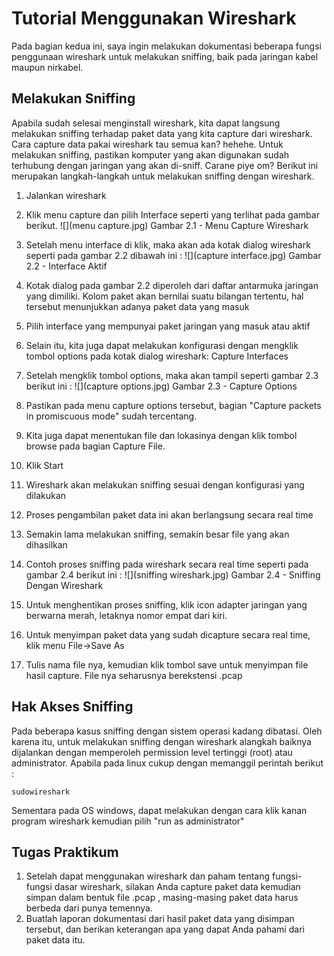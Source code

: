 # Tutorial Menggunakan Wireshark
Pada bagian kedua ini, saya ingin melakukan dokumentasi beberapa fungsi penggunaan wireshark untuk melakukan sniffing, baik pada jaringan kabel maupun nirkabel.


## Melakukan Sniffing
Apabila sudah selesai menginstall wireshark, kita dapat langsung melakukan sniffing terhadap paket data yang kita capture dari wireshark. Cara capture data pakai wireshark tau semua kan? hehehe. Untuk melakukan sniffing, pastikan komputer yang akan digunakan sudah terhubung dengan jaringan yang akan di-sniff. 
Carane piye om? Berikut ini merupakan langkah-langkah untuk melakukan sniffing dengan wireshark.

1. Jalankan wireshark

2. Klik menu capture dan pilih Interface seperti yang terlihat pada gambar berikut.
![](menu capture.jpg)
Gambar 2.1 - Menu Capture Wireshark

3. Setelah menu interface di klik, maka akan ada kotak dialog wireshark seperti pada gambar 2.2 dibawah ini :
![](capture interface.jpg)
Gambar 2.2 - Interface Aktif

4. Kotak dialog pada gambar 2.2 diperoleh dari daftar antarmuka jaringan yang dimiliki. Kolom paket akan bernilai suatu bilangan tertentu, hal tersebut menunjukkan adanya paket data yang masuk

5. Pilih interface yang mempunyai paket jaringan yang masuk atau aktif

6. Selain itu, kita juga dapat melakukan konfigurasi dengan mengklik tombol options pada kotak dialog wireshark: Capture Interfaces

7. Setelah mengklik tombol options, maka akan tampil seperti gambar 2.3 berikut ini :
![](capture options.jpg)
Gambar 2.3 - Capture Options

8. Pastikan pada menu capture options tersebut, bagian "Capture packets in promiscuous mode" sudah tercentang.

9. Kita juga dapat menentukan file dan lokasinya dengan klik tombol browse pada bagian Capture File.

10. Klik Start

11. Wireshark akan melakukan sniffing sesuai dengan konfigurasi yang dilakukan

12. Proses pengambilan paket data ini akan berlangsung secara real time

13. Semakin lama melakukan sniffing, semakin besar file yang akan dihasilkan

14. Contoh proses sniffing pada wireshark secara real time seperti pada gambar 2.4 berikut ini :
![](sniffing wireshark.jpg)
Gambar 2.4 - Sniffing Dengan Wireshark

15. Untuk menghentikan proses sniffing, klik icon adapter jaringan yang berwarna merah, letaknya nomor empat dari kiri.

16. Untuk menyimpan paket data yang sudah dicapture secara real time, klik menu File->Save As 

17. Tulis nama file nya, kemudian klik tombol save untuk menyimpan file hasil capture. File nya seharusnya berekstensi .pcap


## Hak Akses Sniffing
Pada beberapa kasus sniffing dengan sistem operasi kadang dibatasi. Oleh karena itu, untuk melakukan sniffing dengan wireshark alangkah baiknya dijalankan dengan memperoleh permission level tertinggi (root) atau administrator. Apabila pada linux cukup dengan memanggil perintah berikut :

`sudowireshark`

Sementara pada OS windows, dapat melakukan dengan cara klik kanan program wireshark kemudian pilih "run as administrator"


## Tugas Praktikum
1. Setelah dapat menggunakan wireshark dan paham tentang fungsi-fungsi dasar wireshark, silakan Anda capture paket data kemudian simpan dalam bentuk file .pcap , masing-masing paket data harus berbeda dari punya temennya. 
2. Buatlah laporan dokumentasi dari hasil paket data yang disimpan tersebut, dan berikan keterangan apa yang dapat Anda pahami dari paket data itu.
